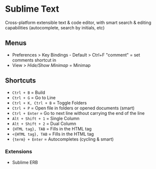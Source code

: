 # Sublime Text

Cross-platform extensible text & code editor, with smart search & editing capabilities (autocomplete, search by initials, etc)

## Menus

* Preferences > Key Bindings - Default > Ctrl+F "comment" = set comments shortcut in
* View > _Hide/Show Minimap_ = Minimap

## Shortcuts

* `Ctrl + B` = Build
* `Ctrl + G` = Go to Line
* `Ctrl + K, Ctrl + B` = Toggle Folders
* `Ctrl + P` = Open file in folders or opened documents (smart)
* `Ctrl + Enter` = Go to next line without carrying the end of the line
* `Alt + Shift + 1` = Single Column
* `Alt + Shift + 2` = Dual Column
* `{HTML tag}, TAB` = Fills in the HTML tag
* `<{HTML tag}, TAB` = Fills in the HTML tag
* `{term} + Enter` = Autocompletes (cycling & smart)

### Extensions

* Sublime ERB
